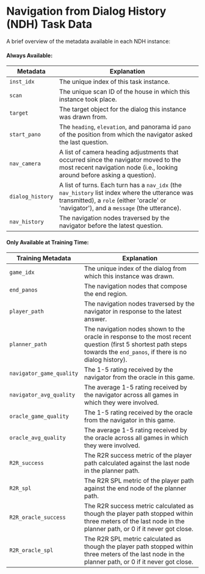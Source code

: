 # Navigation from Dialog History (NDH) Task Data

A brief overview of the metadata available in each NDH instance:

#### Always Available:
| Metadata | Explanation |
|---|---|
| `inst_idx` | The unique index of this task instance. |
| `scan` | The unique scan ID of the house in which this instance took place. |
| `target` | The target object for the dialog this instance was drawn from. |
| `start_pano` | The `heading`, `elevation`, and panorama id `pano` of the position from which the navigator asked the last question. |
| `nav_camera` | A list of camera heading adjustments that occurred since the navigator moved to the most recent navigation node (i.e., looking around before asking a question). |
| `dialog_history` | A list of turns. Each turn has a `nav_idx` (the `nav_history` list index where the utterance was transmitted), a `role` (either 'oracle' or 'navigator'), and a `message` (the utterance). |
| `nav_history` | The navigation nodes traversed by the navigator before the latest question. |

#### Only Available at Training Time:
| Training Metadata | Explanation |
|---|---|
| `game_idx` | The unique index of the dialog from which this instance was drawn. |
| `end_panos` | The navigation nodes that compose the end region. |
| `player_path` | The navigation nodes traversed by the navigator in response to the latest answer. |
| `planner_path` | The navigation nodes shown to the oracle in response to the most recent question (first 5 shortest path steps towards the `end_panos`, if there is no dialog history). | 
| `navigator_game_quality` | The 1-5 rating received by the navigator from the oracle in this game. |
| `navigator_avg_quality` | The average 1-5 rating received by the navigator across all games in which they were involved. |
| `oracle_game_quality` | The 1-5 rating received by the oracle from the navigator in this game. |
| `oracle_avg_quality` | The average 1-5 rating received by the oracle across all games in which they were involved. |
| `R2R_success` |  The R2R success metric of the player path calculated against the last node in the planner path. |
| `R2R_spl` | The R2R SPL metric of the player path against the end node of the planner path. |
| `R2R_oracle_success` | The R2R success metric calculated as though the player path stopped within three meters of the last node in the planner path, or 0 if it never got close. |
| `R2R_oracle_spl` | The R2R SPL metric calculated as though the player path stopped within three meters of the last node in the planner path, or 0 if it never got close. |
